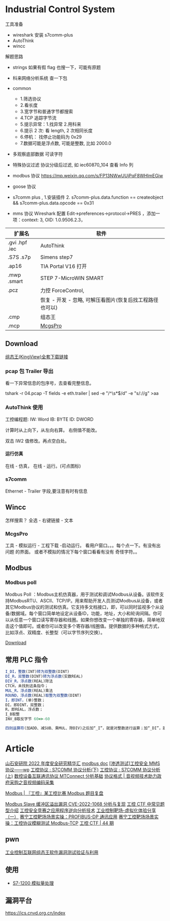 # Industrial Control System

工具准备

- wireshark 安装 s7comm-plus
- AutoThink
- wincc

解题思路

- strings 如果有假 flag 也搜一下，可能有原题
- 科来网络分析系统 查一下包
- common

  - 1.筛选协议
  - 2.看长度
  - 3.宽字节和普通字节都搜索
  - 4.TCP 追踪字节流
  - 5.提示异常：1.找异常 2.用科来
  - 6.提示 2 次: 看 length, 2 次相同长度
  - 6.停机： 找停止功能码为 0x29
  - 7.数据可能是浮点数, 可能是整数, 比如 2000.0

- 多观察底部数据 可读字符
- 特殊协议过滤 协议分级后过滤, 如 iec60870_104 查看 Info 列
- modbus 协议 https://mp.weixin.qq.com/s/FP13NWwUUjPqF8WHlmEGiw
- goose 协议
- s7comm plus , 1.安装插件 2. s7comm-plus.data.function == createobject && s7comm-plus.data.opcode == 0x31
- mms 协议 Wireshark 配置 Edit->preferences->protocol->PRES ，添加一项：context: 3, OID: 1.0.9506.2.3，

| 扩展名         | 软件                                                     |
| -------------- | -------------------------------------------------------- |
| .gvi .hpf .iec | AutoThink                                                |
| .S7S .s7p      | Simens step7                                             |
| .ap16          | TIA Portal V16 打开                                      |
| .mwp .smart    | STEP 7-MicroWIN SMART                                    |
| .pcz           | 力控 ForceControl,                                       |
|                | 恢复 - 开发 - 忽略, 可解压看图片(恢复后找工程路径也可以) |
| .cmp           | 组态王                                                   |
| .mcp           | [McgsPro ](https://mcgs.lanzoue.com/b01kua46h)           |

## Download

[组态王(KingView)全套下载链接](https://docs.qq.com/doc/DRFpwaXNhQmRrdFBx)

### pcap 包 Trailer 导出

看一下异常信息的包序号，去查看完整信息。

tshark -r 04.pcap -T fields -e eth.trailer | sed -e "/^\s\*$/d" -e "s/://g" >aa

### AutoThink 使用

工控编程题:
IW: Word
IB: BYTE
ID: DWORD

计算时从上向下，从左向右算。 右侧值不能改。

双击 IW2 值修改。再点空白处。

#### 运行仿真

在线 - 仿真， 在线 - 运行。(可点图标)

### s7comm

Ethernet - Trailer 字段,要注意有时有信息

## Wincc

怎样搜索？ 全选 - 右键链接 - 文本

### McgsPro

工具 - 模拟运行 - 工程下载 -启动运行。 看用户窗口。。。每个点一下。有没有出问题 的界面。
或者不模拟的情况下每个窗口看看有没有 奇怪字符。。

## Modbus
### Modbus poll
Modbus Poll ：Modbus主机仿真器，用于测试和调试Modbus从设备。该软件支持ModbusRTU、ASCII、TCP/IP。用来帮助开发人员测试Modbus从设备，或者其它Modbus协议的测试和仿真。它支持多文档接口，即，可以同时监视多个从设备/数据域。每个窗口简单地设定从设备ID，功能，地址，大小和轮询间隔。你可以从任意一个窗口读写寄存器和线圈。如果你想改变一个单独的寄存器，简单地双击这个值即可。或者你可以改变多个寄存器/线圈值。提供数据的多种格式方式，比如浮点、双精度、长整型（可以字节序列交换）。

[Download](https://pan.baidu.com/s/1Eyf9SG1tqklbUWkDlu7DZw?pwd=qjlg#qjlg)

## 常用 PLC 指令

```ts
I_DI，整数(INT)转为双整数(DINT)
DI_R，双整数(DINT)转为浮点数(实数REAL)
DIV_R，浮点数(REAL)除法
CTCH，未找到这条指令；
MUL_R，浮点数(REAL)乘法
ROUND，浮点数(REAL)取整为双整数(DINT)
I，即INT，(单)整数；
DI，即DINT，双整数；
R，即REAL，浮点数；
I_B取整
INV_B取反字节 60=>-60

四则运算符(加ADD、减SUB、乘MUL、除DIV)之后加“_I”，就是对整数进行运算；加“_DI”，就是对双整数进行算；加“_R”，就是对浮点数进行运算。
```

# Article

[山石安研院 2022 年度安全研究精华汇](https://mp.weixin.qq.com/s/ubqxSpW3XxM4bcSj9_EHXA)
[modbus doc](https://openplcproject.com/docs/2-5-modbus-addressing/)
[[渗透测试]工控安全 MMS 协议——wp](https://mp.weixin.qq.com/s/XJTdhfWI-gN8518G-Nktzw)
[工控协议 : S7COMM 协议分析(下)](https://mp.weixin.qq.com/s/O9PGN4XXijgSa8u4YSpSsQ)
[工控协议 : S7COMM 协议分析(上)](https://mp.weixin.qq.com/s/mXKBGiq8mjfOivcRrI4-CQ)
[数控设备互联通讯协议 MTConnect 分析基础](https://mp.weixin.qq.com/s/5ZBno2uU0qOlGEHyNj4yCw)
[协议格式 | 音视频技术助力政府采购之音视频编码采集](https://mp.weixin.qq.com/s/Ux-U148Akl_zdY_VlyxPug)

[Modbus | 『工控』某工控比赛 Modbus 题目复盘](https://mp.weixin.qq.com/s/sOHJDV7wDb9FQbSxjQkTBw)

[Modbus Slave 缓冲区溢出漏洞 CVE-2022-1068 分析与复现](https://mp.weixin.qq.com/s/5InTTej26aDFzQgB8l6MHw)
[工控 CTF 中常见题型介绍](https://mp.weixin.qq.com/s/LW0jQAoD5VLygHyooyUXlw)
[工控安全竞赛之应用程序逆向分析技术](https://mp.weixin.qq.com/s/6sb6q0959Nb-Z1eTi5Uprg)
[工业控制靶场-虚拟化体验分享（一）](https://mp.weixin.qq.com/s/Q26EpfVOsPKXzVFVoIPbqQ)
[赛宁工控靶场场景实操：PROFIBUS-DP 通讯应用](https://mp.weixin.qq.com/s/RipAkH0-rHOljNpRkoDIsw)
[赛宁工控靶场场景实操：工控协议模糊测试 Modbus-TCP](https://mp.weixin.qq.com/s/rmkuNLk4HLS9sm9YHCVlBQ)
[工控 CTF | 44 期](https://mp.weixin.qq.com/s/h_ptEqT4NJYszJOoX8dqVA)
## pwn
[工业控制互联网组态王软件漏洞测试验证与利用](https://mp.weixin.qq.com/s/vYAl31hpbhZlvRJjJdQlnA)

## 使用

- [S7-1200 模拟量处理](https://mp.weixin.qq.com/s/9Y_SVgVdAQG6ffCCTIy4cQ)

## 漏洞平台

https://ics.cnvd.org.cn/index
